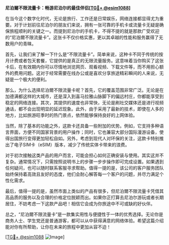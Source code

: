 **尼泊爾不限流量卡：畅游尼泊尔的最佳伴侣[[TG💪+ @esim1088](https://t.me/s/esim1088)]**

在当今这个数字化时代，无论是旅行、工作还是日常娱乐，网络连接都显得尤为重要。对于计划前往尼泊尔的朋友们来说，拥有一张可靠的手机卡或流量卡无疑是确保旅程顺利的关键之一。而提到尼泊尔的手机卡，不得不提的就是那款广受欢迎的“尼泊爾不限流量卡”。这张卡不仅价格实惠，更以其卓越的性能和服务赢得了无数用户的青睐。

首先，让我们来了解一下什么是“不限流量卡”。简单来说，这种卡不同于传统的按月计费或者包天套餐，它提供的是真正的无限流量服务。这意味着当你购买了这张卡后，在有效期内你可以尽情地浏览网页、观看视频、下载文件等，而不用担心额外的费用问题。这对于经常需要在线办公或是喜欢分享旅途精彩瞬间的人来说，无疑是一个极大的便利。

那么，为什么选择尼泊爾不限流量卡呢？首先，它的覆盖范围非常广泛。无论是在加德满都这样的大城市，还是深入到喜马拉雅山脉脚下的偏远村庄，你都能享受到稳定的网络连接。其次，其提供的速度也非常快，无论是刷社交媒体还是进行视频通话，都不会出现明显的延迟现象。此外，由于采用了最新的技术，即使在人多的地方，比如旅游旺季时的热门景点，依然能够保持良好的上网体验。

当然，除了基本的功能之外，这款卡还具备一些附加的优势。例如，它支持多种语言界面，方便不同国家背景的用户操作；同时，它也兼容大部分国际漫游设备，使得出国旅行变得更加轻松自如。另外，考虑到现代人对环保的关注，这款卡特别推出了电子SIM卡（eSIM）版本，减少了传统实体卡带来的浪费。

对于初次接触这类产品的用户而言，可能会担心如何正确安装与使用。其实这并不复杂。通常情况下，只需按照说明书上的步骤一步步操作即可完成设置。如果遇到任何疑问，也可以随时联系客服寻求帮助。值得一提的是，该公司的客户服务团队始终保持着高效且友好的态度，他们会耐心解答每一个客户的问题，并尽力满足个性化需求。

最后，值得一提的是，虽然市面上类似的产品有很多，但尼泊爾不限流量卡凭借其高品质的服务以及合理的价格定位脱颖而出。如果你正打算去尼泊尔游玩或者长期居住，不妨考虑一下这款产品吧！相信它会成为你旅途中不可或缺的好伙伴。

总之，“尼泊爾不限流量卡”是一款集实用性与便捷性于一体的优秀选择。无论你是商务人士、学生党还是普通游客，都可以从中获得满意的网络体验。希望这篇介绍能对你有所帮助，让你在未来的旅程中更加从容不迫！

[[TG💪+ @esim1088](https://t.me/s/esim1088) ![Image](https://i.postimg.cc/4NQfJmqS/Snipaste-2025-05-13-00-14-12.png)]